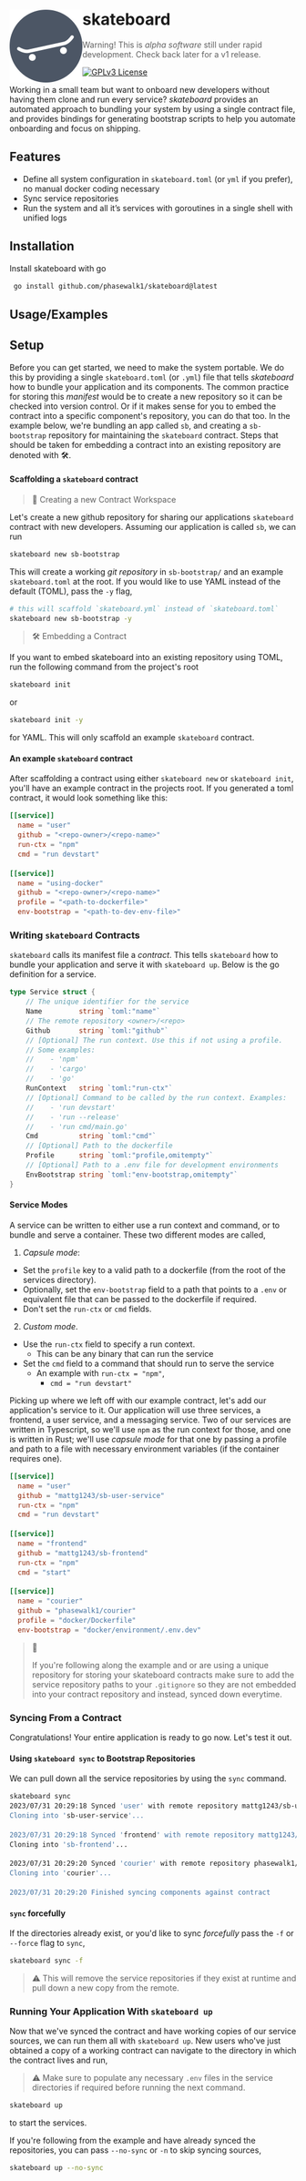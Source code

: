 <div align="left">
    <h1 >
        skateboard 
        <img src="./assets/skateboard.svg" align="left"/>
    </h1>
</div>

>> Warning! This is _alpha software_ still under rapid development. Check back later for a v1 release.

[![GPLv3 License](https://img.shields.io/badge/License-GPL%20v3-yellow.svg)](https://opensource.org/licenses/)

Working in a small team but want to onboard new developers without having them clone and run every service? *skateboard* provides an automated approach to bundling your system by using a single contract file, and provides bindings for generating bootstrap scripts to help you automate onboarding and focus on shipping.
## Features
- Define all system configuration in `skateboard.toml` (or `yml` if you prefer), no manual docker coding necessary
- Sync service repositories
- Run the system and all it’s services with goroutines in a single shell with unified logs 

## Installation

Install skateboard with go

```bash
 go install github.com/phasewalk1/skateboard@latest
```
    
## Usage/Examples
## Setup
Before you can get started, we need to make the system portable. We do this by providing a single `skateboard.toml` (or `.yml`) file that tells _skateboard_ how to bundle your application and its components. The common practice for storing this _manifest_ would be to create a new repository so it can be checked into version control. Or if it makes sense for you to embed the contract into a specific component's repository, you can do that too. In the example below, we're bundling an app called `sb`, and creating a `sb-bootstrap` repository for maintaining the `skateboard` contract. Steps that should be taken for embedding a contract into an existing repository are denoted with 🛠️.

#### Scaffolding a `skateboard` contract
> 🚀 Creating a new Contract Workspace

Let's create a new github repository for sharing our applications `skateboard` contract with new developers. Assuming our application is called `sb`, we can run
```bash
skateboard new sb-bootstrap
```
This will create a working _git repository_ in `sb-bootstrap/` and an example `skateboard.toml` at the root. If you would like to use YAML instead of the default (TOML), pass the `-y` flag,
```bash
# this will scaffold `skateboard.yml` instead of `skateboard.toml`
skateboard new sb-bootstrap -y
```

> 🛠️ Embedding a Contract

If you want to embed skateboard into an existing repository using TOML, run the following command from the project's root     
```bash
skateboard init
```
or
```bash
skateboard init -y
```
for YAML. This will only scaffold an example `skateboard` contract.

#### An example `skateboard` contract
After scaffolding a contract using either `skateboard new` or `skateboard init`, you'll have an example contract in the projects root. If you generated a toml contract, it would look something like this:
```toml
[[service]]
  name = "user"
  github = "<repo-owner>/<repo-name>"
  run-ctx = "npm"
  cmd = "run devstart"

[[service]]
  name = "using-docker"
  github = "<repo-owner>/<repo-name>"
  profile = "<path-to-dockerfile>"
  env-bootstrap = "<path-to-dev-env-file>"
```

### Writing `skateboard` Contracts
`skateboard` calls its manifest file a _contract_. This tells `skateboard` how to bundle your application and serve it with `skateboard up`. Below is the go definition for a service.
```go
type Service struct {
    // The unique identifier for the service
	Name         string `toml:"name"`
    // The remote repository <owner>/<repo>
	Github       string `toml:"github"`
    // [Optional] The run context. Use this if not using a profile.
    // Some examples:
    //    - 'npm'
    //    - 'cargo'
    //    - 'go'
	RunContext   string `toml:"run-ctx"`
    // [Optional] Command to be called by the run context. Examples:
    //    - 'run devstart'
    //    - 'run --release'
    //    - 'run cmd/main.go'
	Cmd          string `toml:"cmd"`
    // [Optional] Path to the dockerfile
	Profile      string `toml:"profile,omitempty"`
    // [Optional] Path to a .env file for development environments
	EnvBootstrap string `toml:"env-bootstrap,omitempty"`
}
```

#### Service Modes
A service can be written to either use a run context and command, or to bundle and serve a container. These two different modes are called,

1. _Capsule mode_: 
  * Set the `profile` key to a valid path to a dockerfile (from the root of the services directory).
  * Optionally, set the `env-bootstrap` field to a path that points to a `.env` or equivalent file that can be passed to the dockerfile if required.
  * Don't set the `run-ctx` or `cmd` fields.
2. _Custom mode_.
  * Use the `run-ctx` field to specify a run context.
    * This can be any binary that can run the service
  * Set the `cmd` field to a command that should run to serve the service
    * An example with `run-ctx = "npm"`,
      * `cmd = "run devstart"`

Picking up where we left off with our example contract, let's add our application's service to it. Our application will use three services, a frontend, a user service, and a messaging service. Two of our services are written in Typescript, so we'll use `npm` as the run context for those, and one is written in Rust; we'll use _capsule mode_ for that one by passing a profile and path to a file with necessary environment variables (if the container requires one).

```toml
[[service]]
  name = "user"
  github = "mattg1243/sb-user-service"
  run-ctx = "npm"
  cmd = "run devstart"

[[service]]
  name = "frontend"
  github = "mattg1243/sb-frontend"
  run-ctx = "npm"
  cmd = "start"

[[service]]
  name = "courier"
  github = "phasewalk1/courier"
  profile = "docker/Dockerfile"
  env-bootstrap = "docker/environment/.env.dev"
```

> 🚀
>
> If you're following along the example and or are using a unique repository for storing your skateboard contracts make sure to add the service repository paths to your `.gitignore` so they are not embedded into your contract repository and instead, synced down everytime.

### Syncing From a Contract
Congratulations! Your entire application is ready to go now. Let's test it out.

#### Using `skateboard sync` to Bootstrap Repositories
We can pull down all the service repositories by using the `sync` command.

```bash
skateboard sync
2023/07/31 20:29:18 Synced 'user' with remote repository mattg1243/sb-user-service':
Cloning into 'sb-user-service'...

2023/07/31 20:29:18 Synced 'frontend' with remote repository mattg1243/sb-frontend':
Cloning into 'sb-frontend'...

2023/07/31 20:29:20 Synced 'courier' with remote repository phasewalk1/courier':
Cloning into 'courier'...

2023/07/31 20:29:20 Finished syncing components against contract
```
#### `sync` forcefully
If the directories already exist, or you'd like to sync _forcefully_ pass the `-f` or `--force` flag to `sync`,
```bash
skateboard sync -f
```
> ⚠️ This will remove the service repositories if they exist at runtime and pull down a new copy from the remote.

### Running Your Application With `skateboard up`
Now that we've synced the contract and have working copies of our service sources, we can run them all with `skateboard up`. New users who've just obtained a copy of a working contract can navigate to the directory in which the contract lives and run,

> ⚠️ Make sure to populate any necessary `.env` files in the service directories if required before running the next command.

```bash
skateboard up
```
to start the services.

If you're following from the example and have already synced the repositories, you can pass `--no-sync` or `-n` to skip syncing sources,
```bash
skateboard up --no-sync
```
